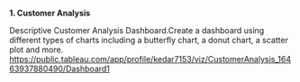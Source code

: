 **1. Customer Analysis**

Descriptive Customer Analysis Dashboard.Create a dashboard using different types of charts including a butterfly chart, a donut chart, a scatter plot and more.
https://public.tableau.com/app/profile/kedar7153/viz/CustomerAnalysis_16463937880490/Dashboard1
